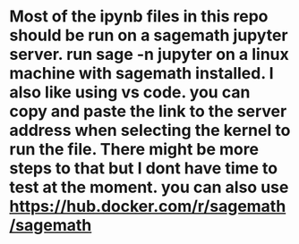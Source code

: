 # Most of the ipynb files in this repo should be run on a sagemath jupyter server. run sage -n jupyter on a linux machine with sagemath installed. I also like using vs code. you can copy and paste the link to the server address when selecting the kernel to run the file. There might be more steps to that but I dont have time to test at the moment. you can also use https://hub.docker.com/r/sagemath/sagemath